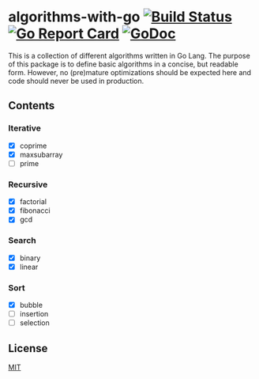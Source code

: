 # algorithms-with-go [![Build Status](https://travis-ci.org/yefremov/algorithms-with-go.svg?branch=master)](https://travis-ci.org/yefremov/algorithms-with-go) [![Go Report Card](https://goreportcard.com/badge/github.com/yefremov/algorithms-with-go)](https://goreportcard.com/report/github.com/yefremov/algorithms-with-go) [![GoDoc](https://godoc.org/github.com/yefremov/algorithms-with-go?status.svg)](https://godoc.org/github.com/yefremov/algorithms-with-go)

This is a collection of different algorithms written in Go Lang.
The purpose of this package is to define basic algorithms in a concise,
but readable form. However, no (pre)mature optimizations should be
expected here and code should never be used in production.

## Contents

### Iterative

  - [x] coprime
  - [x] maxsubarray
  - [ ] prime

### Recursive

  - [x] factorial
  - [x] fibonacci
  - [x] gcd

### Search

  - [x] binary
  - [x] linear

### Sort

 - [x] bubble
 - [ ] insertion
 - [ ] selection

## License

  [MIT](LICENSE)
